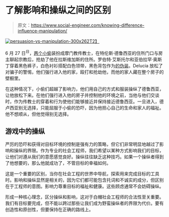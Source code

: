 # 了解影响和操纵之间的区别

> 原文：<https://www.social-engineer.com/knowing-difference-influence-manipulation/>

[![persuasion-vs-manipulation-300x262](img/6c18e34c85f2d691bc8c773d33410508.png)T2】](https://www.social-engineer.com/wp-content/uploads/2013/09/persuasion-vs-manipulation-300x262.jpg)

6 月 27 日<sup>日</sup>，[两个小偷](https://www.cnn.com/2013/08/21/justice/missionaries-rob-vegas-home "Thieves")装扮成摩门教传教士，在特伦斯·德鲁西亚的住所门口与房主聊起宗教后，抢劫了他在拉斯维加斯的住所。罗伯特·艾斯托尔和亚伯拉罕·奥斯丁穿着黑色裤子，白色衬衫搭配白色领带，黑色背包作为[的伪装](https://www.lasvegassun.com/news/2013/aug/28/second-suspect-surrenders-case-robbers-posing-morm/ "Disguises")。Delucia 放松了对骗子的警惕，他们强行进入他的家，殴打和抢劫他，而他的家人藏在整个房子的壁橱里。

在这种情况下，小偷们超越了影响力，他们用自己的方式和服装操纵了德鲁西亚，让他放松下来。在他们强行进入他的房子并控制他的环境之前，当他与他们交谈时，作为传教士的穿着和行为使他们能够接近并保持接近德鲁西亚。一旦进入，德卢西亚别无选择，只能屈服于小偷的恐吓，因为他担心自己的生命和家人的福祉。他不想顺从，但他觉得别无选择。

## 游戏中的操纵

严厉的恐吓和获得对目标环境的控制是强有力的策略，但它们非常明显地越过了影响和操纵的界限。作为专业的社会工程师，我们希望以某种方式影响我们的目标，让他们对遵从我们的意愿感觉良好。操纵往往缺乏这种技巧。如果一个操纵者得到了他想要的，那么他就成功了，不管目标的幸福如何。

这是一个重要的区别，当你在社会工程的世界中导航，探索用来完成目标的工具时。影响和操纵显然是相关的，因为它们都可能包含托词和不诚实的成分，但区别在于工程师的意图。影响力尊重目标的福祉和健康。这些顾虑通常不会妨碍操纵。

形成一种核心理念，区分操纵和影响，这对于白帽社会工程师的合法性至关重要。我们有目标要完成，但不能以跨过那些让我们成为野蛮操纵者的界限为代价。要有创造性和原创性，但要保持在正确的路线上。